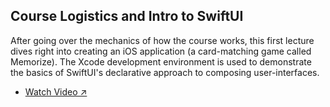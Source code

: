 ## Course Logistics and Intro to SwiftUI

After going over the mechanics of how the course works, this first lecture dives right into creating an iOS application (a card-matching game called Memorize).
The Xcode development environment is used to demonstrate the basics of SwiftUI's declarative approach to composing user-interfaces.

* [Watch Video ↗️](https://youtu.be/jbtqIBpUG7g)
